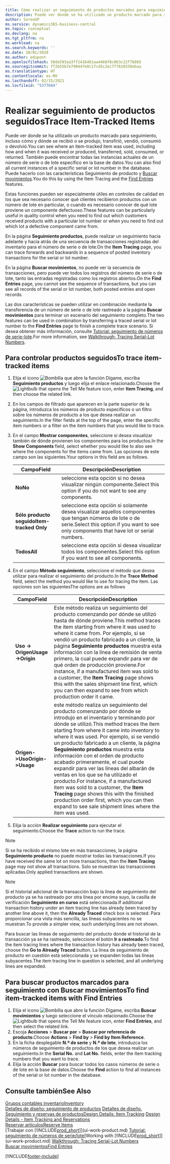 ```yaml
---
title: Cómo realizar un seguimiento de productos marcados para seguimiento | Documentos de Microsoft
description: Puede ver donde se ha utilizado un producto marcado para seguimiento, incluso cómo y dónde se recibió o se produjo, transfirió, vendió, consumió o devolvió. También puede encontrar todas las instancias actuales de un número de serie o de lote específico en la base de datos. Puede hacerlo con las funciones Seguimiento de producto y Navegar.
author: SorenGP
ms.service: dynamics365-business-central
ms.topic: conceptual
ms.devlang: na
ms.tgt_pltfrm: na
ms.workload: na
ms.search.keywords: ''
ms.date: 10/01/2020
ms.author: edupont
ms.openlocfilehash: 50de593aa3ff2416461aa4468f8c063c22f7b085
ms.sourcegitcommit: ff2b55b7e790447e0c1fcd5c2ec7f7610338ebaa
ms.translationtype: HT
ms.contentlocale: es-MX
ms.lasthandoff: 02/15/2021
ms.locfileid: "5377684"
---
```

# <a name="trace-item-tracked-items"></a><span data-ttu-id="56408-105">Realizar seguimiento de productos seguidos</span><span class="sxs-lookup"><span data-stu-id="56408-105">Trace Item-Tracked Items</span></span>
<span data-ttu-id="56408-106">Puede ver donde se ha utilizado un producto marcado para seguimiento, incluso cómo y dónde se recibió o se produjo, transfirió, vendió, consumió o devolvió.</span><span class="sxs-lookup"><span data-stu-id="56408-106">You can see where an item-tracked item was used, including how and when it was received or produced, transferred, sold, consumed, or returned.</span></span> <span data-ttu-id="56408-107">También puede encontrar todas las instancias actuales de un número de serie o de lote específico en la base de datos.</span><span class="sxs-lookup"><span data-stu-id="56408-107">You can also find all current instances of a specific serial or lot number in the database.</span></span> <span data-ttu-id="56408-108">Puede hacerlo con las características Seguimiento de producto y [Buscar movimientos](ui-find-entries.md).</span><span class="sxs-lookup"><span data-stu-id="56408-108">You do this by using the Item Tracing and the [Find Entries](ui-find-entries.md) features.</span></span>  

<span data-ttu-id="56408-109">Estas funciones pueden ser especialmente útiles en controles de calidad en los que sea necesario conocer qué clientes recibieron productos con un número de lote en particular, o cuando es necesario conocer de qué lote proviene un componente defectuoso.</span><span class="sxs-lookup"><span data-stu-id="56408-109">These features can be particularly useful in quality control when you need to find out which customers received products with a particular lot number or when you need to find out which lot a defective component came from.</span></span>  

 <span data-ttu-id="56408-110">En la página **Seguimiento productos**, puede realizar un seguimiento hacia adelante y hacia atrás de una secuencia de transacciones registradas del inventario para el número de serie o de lote.</span><span class="sxs-lookup"><span data-stu-id="56408-110">On the **Item Tracing** page, you can trace forwards and backwards in a sequence of posted inventory transactions for the serial or lot number.</span></span>  

 <span data-ttu-id="56408-111">En la página **Buscar movimientos**, no puede ver la secuencia de transacciones, pero puede ver todos los registros del número de serie o de lote, tanto las entradas registradas como los registros abiertos.</span><span class="sxs-lookup"><span data-stu-id="56408-111">On the **Find Entries** page, you cannot see the sequence of transactions, but you can see all records of the serial or lot number, both posted entries and open records.</span></span>  

 <span data-ttu-id="56408-112">Las dos características se pueden utilizar en combinación mediante la transferencia de un número de serie o de lote rastreado a la página **Buscar movimientos** para terminar un escenario del seguimiento completo.</span><span class="sxs-lookup"><span data-stu-id="56408-112">The two features can be used in combination by transferring a traced serial or lot number to the **Find Entries** page to finish a complete trace scenario.</span></span> <span data-ttu-id="56408-113">Si desea obtener más información, consulte [Tutorial: seguimiento de números de serie-lote](walkthrough-tracing-serial-lot-numbers.md).</span><span class="sxs-lookup"><span data-stu-id="56408-113">For more information, see [Walkthrough: Tracing Serial-Lot Numbers](walkthrough-tracing-serial-lot-numbers.md).</span></span>  

## <a name="to-trace-item-tracked-items"></a><span data-ttu-id="56408-114">Para controlar productos seguidos</span><span class="sxs-lookup"><span data-stu-id="56408-114">To trace item-tracked items</span></span>  

1.  <span data-ttu-id="56408-115">Elija el icono ![Bombilla que abre la función Dígame](media/ui-search/search_small.png "Dígame qué desea hacer"), escriba **Seguimiento productos** y luego elija el enlace relacionado.</span><span class="sxs-lookup"><span data-stu-id="56408-115">Choose the ![Lightbulb that opens the Tell Me feature](media/ui-search/search_small.png "Tell me what you want to do") icon, enter **Item Tracing**, and then choose the related link.</span></span>  
2.  <span data-ttu-id="56408-116">En los campos de filtrado que aparecen en la parte superior de la página, introduzca los números de producto específicos o un filtro sobre los números de producto a los que desea realizar un seguimiento.</span><span class="sxs-lookup"><span data-stu-id="56408-116">In the filter fields at the top of the page, enter the specific item numbers or a filter on the item numbers that you would like to trace.</span></span>  
3.  <span data-ttu-id="56408-117">En el campo **Mostrar componentes**, seleccione si desea visualizar también de dónde provienen los componentes para los productos.</span><span class="sxs-lookup"><span data-stu-id="56408-117">In the **Show Components** field, select whether you would like to also see where the components for the items came from.</span></span> <span data-ttu-id="56408-118">Las opciones de este campo son las siguientes.</span><span class="sxs-lookup"><span data-stu-id="56408-118">Your options in this field are as follows.</span></span>  

    |<span data-ttu-id="56408-119">Campo</span><span class="sxs-lookup"><span data-stu-id="56408-119">Field</span></span>|<span data-ttu-id="56408-120">Descripción</span><span class="sxs-lookup"><span data-stu-id="56408-120">Description</span></span>|  
    |----------------------------------|---------------------------------------|  
    |<span data-ttu-id="56408-121">**No**</span><span class="sxs-lookup"><span data-stu-id="56408-121">**No**</span></span>|<span data-ttu-id="56408-122">seleccione esta opción si no desea visualizar ningún componente.</span><span class="sxs-lookup"><span data-stu-id="56408-122">Select this option if you do not want to see any components.</span></span>|  
    |<span data-ttu-id="56408-123">**Sólo producto seguido**</span><span class="sxs-lookup"><span data-stu-id="56408-123">**Item-tracked Only**</span></span>|<span data-ttu-id="56408-124">seleccione esta opción si solamente desea visualizar aquellos componentes que tengan números de lote o de serie.</span><span class="sxs-lookup"><span data-stu-id="56408-124">Select this option if you want to see only components that have lot or serial numbers.</span></span>|  
    |<span data-ttu-id="56408-125">**Todos**</span><span class="sxs-lookup"><span data-stu-id="56408-125">**All**</span></span>|<span data-ttu-id="56408-126">seleccione esta opción si desea visualizar todos los componentes.</span><span class="sxs-lookup"><span data-stu-id="56408-126">Select this option if you want to see all components.</span></span>|  

4.  <span data-ttu-id="56408-127">En el campo **Método seguimiento**, seleccione el método que desea utilizar para realizar el seguimiento del producto.</span><span class="sxs-lookup"><span data-stu-id="56408-127">In the **Trace Method** field, select the method you would like to use for tracing the item.</span></span> <span data-ttu-id="56408-128">Las opciones son las siguientes</span><span class="sxs-lookup"><span data-stu-id="56408-128">The options are as follows</span></span>  

    |<span data-ttu-id="56408-129">Campo</span><span class="sxs-lookup"><span data-stu-id="56408-129">Field</span></span>|<span data-ttu-id="56408-130">Descripción</span><span class="sxs-lookup"><span data-stu-id="56408-130">Description</span></span>|  
    |----------------------------------|---------------------------------------|  
    |<span data-ttu-id="56408-131">**Uso -> Origen**</span><span class="sxs-lookup"><span data-stu-id="56408-131">**Usage->Origin**</span></span>|<span data-ttu-id="56408-132">Este método realiza un seguimiento del producto comenzando por dónde se utilizó hasta de dónde proviene.</span><span class="sxs-lookup"><span data-stu-id="56408-132">This method traces the item starting from where it was used to where it came from.</span></span> <span data-ttu-id="56408-133">Por ejemplo, si se vendió un producto fabricado a un cliente, la página **Seguimiento productos** muestra esta información con la línea de remisión de venta primero, la cual puede expandir para ver de qué orden de producción proviene.</span><span class="sxs-lookup"><span data-stu-id="56408-133">For instance, if a manufactured item was sold to a customer, the **Item Tracing** page shows this with the sales shipment line first, which you can then expand to see from which production order it came.</span></span>|  
    |<span data-ttu-id="56408-134">**Origen->Uso**</span><span class="sxs-lookup"><span data-stu-id="56408-134">**Origin->Usage**</span></span>|<span data-ttu-id="56408-135">este método realiza un seguimiento del producto comenzando por dónde se introdujo en el inventario y terminando por dónde se utilizó.</span><span class="sxs-lookup"><span data-stu-id="56408-135">This method traces the item starting from where it came into inventory to where it was used.</span></span> <span data-ttu-id="56408-136">Por ejemplo, si se vendió un producto fabricado a un cliente, la página **Seguimiento productos** muestra esta información con el orden de producto acabado primeramente, el cual puede expandir para ver las líneas del albarán de ventas en los que se ha utilizado el producto.</span><span class="sxs-lookup"><span data-stu-id="56408-136">For instance, if a manufactured item was sold to a customer, the **Item Tracing** page shows this with the finished production order first, which you can then expand to see sale shipment lines where the item was used.</span></span>|  

5.  <span data-ttu-id="56408-137">Elija la acción **Realizar seguimiento** para ejecutar el seguimiento.</span><span class="sxs-lookup"><span data-stu-id="56408-137">Choose the **Trace** action to run the trace.</span></span>  

> [!NOTE]  
>  <span data-ttu-id="56408-138">Si se ha recibido el mismo lote en más transacciones, la página **Seguimiento producto** no puede mostrar todas las transacciones.</span><span class="sxs-lookup"><span data-stu-id="56408-138">If you have received the same lot on more transactions, then the **Item Tracing** page may not show all transactions.</span></span> <span data-ttu-id="56408-139">Solo se muestran las transacciones aplicadas.</span><span class="sxs-lookup"><span data-stu-id="56408-139">Only applied transactions are shown.</span></span>  

> [!NOTE]  
>  <span data-ttu-id="56408-140">Si el historial adicional de la transacción bajo la línea de seguimiento del producto ya se ha rastreado por otra línea por encima suyo, la casilla de verificación **Seguimiento en curso** está seleccionada.</span><span class="sxs-lookup"><span data-stu-id="56408-140">If additional transaction history under an item tracing line has already been traced by another line above it, then the **Already Traced** check box is selected.</span></span> <span data-ttu-id="56408-141">Para proporcionar una vista más sencilla, las líneas subyacentes no se muestran.</span><span class="sxs-lookup"><span data-stu-id="56408-141">To provide a simpler view, such underlying lines are not shown.</span></span>  
>   
>  <span data-ttu-id="56408-142">Para buscar las líneas de seguimiento del producto donde el historial de la transacción ya se ha rastreado, seleccione el botón **Ir a rastreado**.</span><span class="sxs-lookup"><span data-stu-id="56408-142">To find the item tracing lines where the transaction history has already been traced, choose the **Go to Already Traced** button.</span></span> <span data-ttu-id="56408-143">La línea de seguimiento de producto en cuestión está seleccionada y se expanden todas las líneas subyacentes.</span><span class="sxs-lookup"><span data-stu-id="56408-143">The item tracing line in question is selected, and all underlying lines are expanded.</span></span>  

## <a name="to-find-item-tracked-items-with-find-entries"></a><span data-ttu-id="56408-144">Para buscar productos marcados para seguimiento con Buscar movimientos</span><span class="sxs-lookup"><span data-stu-id="56408-144">To find item-tracked items with Find Entries</span></span>  

1. <span data-ttu-id="56408-145">Elija el icono ![Bombilla que abre la función Dígame](media/ui-search/search_small.png "Dígame qué desea hacer"), escriba **Buscar movimientos** y luego seleccione el vínculo relacionado.</span><span class="sxs-lookup"><span data-stu-id="56408-145">Choose the ![Lightbulb that opens the Tell Me feature](media/ui-search/search_small.png "Tell me what you want to do") icon, enter **Find Entries**, and then select the related link.</span></span>  
2. <span data-ttu-id="56408-146">Escoja **Acciones** > **Buscar por** > **Buscar por referencia de producto**.</span><span class="sxs-lookup"><span data-stu-id="56408-146">Choose **Actions** > **Find by** > **Find by Item Reference**.</span></span>
3. <span data-ttu-id="56408-147">En la ficha desplegable **N.º de serie** y **N.º de lote**, introduzca los números de seguimiento de productos de los que desea realizar un seguimiento.</span><span class="sxs-lookup"><span data-stu-id="56408-147">In the **Serial No.** and **Lot No.** fields, enter the item tracking numbers that you want to trace.</span></span>  
4. <span data-ttu-id="56408-148">Elija la acción **Buscar** para buscar todos los casos números de serie o de lote en la base de datos.</span><span class="sxs-lookup"><span data-stu-id="56408-148">Choose the **Find** action to find all instances of the serial or lot number in the database.</span></span>  

## <a name="see-also"></a><span data-ttu-id="56408-149">Consulte también</span><span class="sxs-lookup"><span data-stu-id="56408-149">See Also</span></span>  
[<span data-ttu-id="56408-150">Grupos contables inventario</span><span class="sxs-lookup"><span data-stu-id="56408-150">Inventory</span></span>](inventory-manage-inventory.md)  
<span data-ttu-id="56408-151">[Detalles de diseño: seguimiento de productos](design-details-item-tracking.md)
[Detalles de diseño. Seguimiento y reservas de productos](design-details-item-tracking-and-reservations.md)</span><span class="sxs-lookup"><span data-stu-id="56408-151">[Design Details: Item Tracking](design-details-item-tracking.md)
[Design Details - Item Tracking and Reservations](design-details-item-tracking-and-reservations.md)</span></span>  
[<span data-ttu-id="56408-152">Reservar artículos</span><span class="sxs-lookup"><span data-stu-id="56408-152">Reserve Items</span></span>](inventory-how-to-reserve-items.md)  
<span data-ttu-id="56408-153">[Trabajar con [!INCLUDE[prod_short](includes/prod_short.md)]](ui-work-product.md)
[Tutorial: seguimiento de números de serie/lote](walkthrough-tracing-serial-lot-numbers.md)</span><span class="sxs-lookup"><span data-stu-id="56408-153">[Working with [!INCLUDE[prod_short](includes/prod_short.md)]](ui-work-product.md)
[Walkthrough: Tracing Serial-Lot Numbers](walkthrough-tracing-serial-lot-numbers.md)</span></span>  
[<span data-ttu-id="56408-154">Buscar movimientos</span><span class="sxs-lookup"><span data-stu-id="56408-154">Find Entries</span></span>](ui-find-entries.md)  


[!INCLUDE[footer-include](includes/footer-banner.md)]